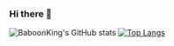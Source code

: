 ### Hi there 👋

<!--
**baboon-king/baboon-king** is a ✨ _special_ ✨ repository because its `README.md` (this file) appears on your GitHub profile.

Here are some ideas to get you started:

- 🔭 I’m currently working on ...
- 🌱 I’m currently learning ...
- 👯 I’m looking to collaborate on ...
- 🤔 I’m looking for help with ...
- 💬 Ask me about ...
- 📫 How to reach me: ...
- 😄 Pronouns: ...
- ⚡ Fun fact: ...
-->
![BaboonKing's GitHub stats](https://github-readme-stats.vercel.app/api?username=baboon-king&count_private=true)
[![Top Langs](https://github-readme-stats.vercel.app/api/top-langs/?username=baboon-king)](https://github.com/baboon-king/github-readme-stats)
<!--START_SECTION:waka-->
<!--END_SECTION:waka-->
